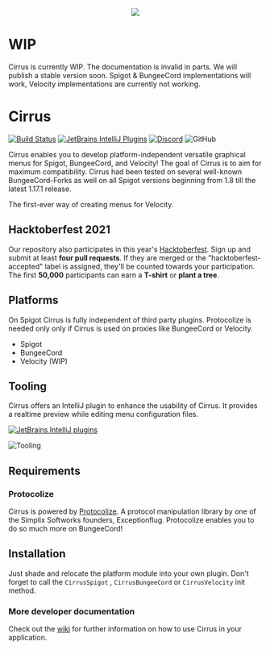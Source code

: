 <p align="center">
  <img src="https://i.imgur.com/vmfZcvS.png" />
</p>

# WIP
Cirrus is currently WIP. The documentation is invalid in parts. We will publish a stable version soon.
Spigot & BungeeCord implementations will work, Velocity implementations are currently not working.

# Cirrus

[![Build Status](http://ci.exceptionflug.de/buildStatus/icon?job=Cirrus)](http://ci.exceptionflug.de/job/Cirrus/) [![JetBrains IntelliJ Plugins](https://img.shields.io/jetbrains/plugin/v/15194-cirrus-tooling)](https://plugins.jetbrains.com/plugin/15194-cirrus-tooling) [![Discord](https://img.shields.io/discord/752533664696369204?label=Discord)](https://discord.simplixsoft.com/) ![GitHub](https://img.shields.io/github/license/Exceptionflug/Protocolize)

Cirrus enables you to develop platform-independent versatile graphical menus for Spigot, BungeeCord, and Velocity! The goal of Cirrus is to aim for maximum compatibility. Cirrus had been tested on several well-known BungeeCord-Forks as well on all Spigot versions beginning from 1.8 till the latest 1.17.1 release.

The first-ever way of creating menus for Velocity.
## Hacktoberfest 2021
Our repository also participates in this year's [Hacktoberfest](https://hacktoberfest.digitalocean.com/). Sign up and submit at least **four pull requests**. If they are merged or the "hacktoberfest-accepted" label is assigned, they'll be counted towards your participation. The first **50,000** participants can earn a **T-shirt** or **plant a tree**.

## Platforms
On Spigot Cirrus is fully independent of third party plugins. Protocolize is needed only only if Cirrus is used on proxies like BungeeCord or Velocity.
- Spigot
- BungeeCord
- Velocity (WIP)

## Tooling

Cirrus offers an IntelliJ plugin to enhance the usability of Cirrus. It provides a realtime preview while editing menu
configuration files.

[![JetBrains IntelliJ plugins](https://img.shields.io/jetbrains/plugin/d/15194-cirrus-tooling)](https://plugins.jetbrains.com/plugin/15194-cirrus-tooling)

![Tooling](https://i.imgur.com/88pvZ8G.gif)

## Requirements

### Protocolize

Cirrus is powered by [Protocolize](https://github.com/Exceptionflug/protocolize). A protocol manipulation library by one
of the Simplix Softworks founders, Exceptionflug. Protocolize enables you to do so much more on BungeeCord!

## Installation

Just shade and relocate the platform module into your own plugin. Don't forget to call the `CirrusSpigot`
, `CirrusBungeeCord` or `CirrusVelocity` init method.

### More developer documentation

Check out the [wiki](https://github.com/Simplix-Softworks/Cirrus/wiki) for further information on how to use Cirrus in
your application.
